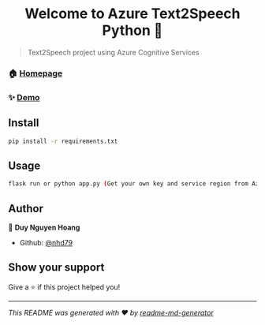 <h1 align="center">Welcome to Azure Text2Speech Python 👋</h1>
<p>
</p>

> Text2Speech project using Azure Cognitive Services

### 🏠 [Homepage](https://github.com/nhd79/Azure-Text-To-Speech-Python#readme)

### ✨ [Demo](https://azuretts.herokuapp.com/)

## Install

```sh
pip install -r requirements.txt
```

## Usage

```sh
flask run or python app.py (Get your own key and service region from Azure first)
```

## Author

👤 **Duy Nguyen Hoang**

* Github: [@nhd79](https://github.com/nhd79)

## Show your support

Give a ⭐️ if this project helped you!

***
_This README was generated with ❤️ by [readme-md-generator](https://github.com/kefranabg/readme-md-generator)_
